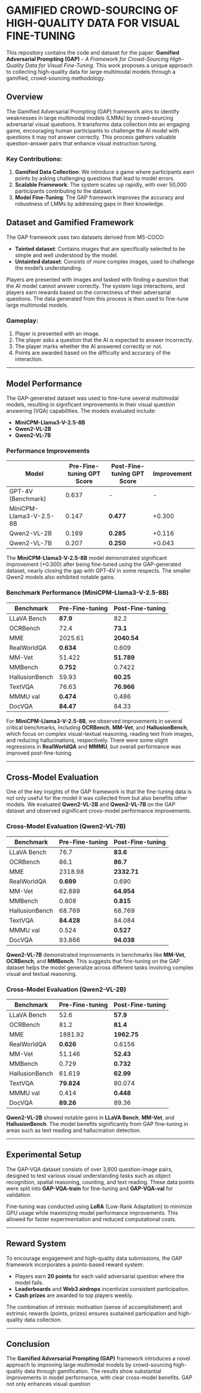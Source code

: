 # GAMIFIED CROWD-SOURCING OF HIGH-QUALITY DATA FOR VISUAL FINE-TUNING

This repository contains the code and dataset for the paper: **Gamified Adversarial Prompting (GAP)** - *A Framework for Crowd-Sourcing High-Quality Data for Visual Fine-Tuning*. This work proposes a unique approach to collecting high-quality data for large multimodal models through a gamified, crowd-sourcing methodology.

## Overview

The Gamified Adversarial Prompting (GAP) framework aims to identify weaknesses in large multimodal models (LMMs) by crowd-sourcing adversarial visual questions. It transforms data collection into an engaging game, encouraging human participants to challenge the AI model with questions it may not answer correctly. This process gathers valuable question-answer pairs that enhance visual instruction tuning.

### Key Contributions:
1. **Gamified Data Collection**: We introduce a game where participants earn points by asking challenging questions that lead to model errors.
2. **Scalable Framework**: The system scales up rapidly, with over 50,000 participants contributing to the dataset.
3. **Model Fine-Tuning**: The GAP framework improves the accuracy and robustness of LMMs by addressing gaps in their knowledge.

## Dataset and Gamified Framework

The GAP framework uses two datasets derived from MS-COCO:
- **Tainted dataset**: Contains images that are specifically selected to be simple and well understood by the model.
- **Untainted dataset**: Consists of more complex images, used to challenge the model’s understanding.

Players are presented with images and tasked with finding a question that the AI model cannot answer correctly. The system logs interactions, and players earn rewards based on the correctness of their adversarial questions. The data generated from this process is then used to fine-tune large multimodal models.

### Gameplay:
1. Player is presented with an image.
2. The player asks a question that the AI is expected to answer incorrectly.
3. The player marks whether the AI answered correctly or not.
4. Points are awarded based on the difficulty and accuracy of the interaction.

---

## Model Performance

The GAP-generated dataset was used to fine-tune several multimodal models, resulting in significant improvements in their visual question answering (VQA) capabilities. The models evaluated include:
- **MiniCPM-Llama3-V-2.5-8B**
- **Qwen2-VL-2B**
- **Qwen2-VL-7B**

### Performance Improvements

| Model                   | Pre-Fine-tuning GPT Score | Post-Fine-tuning GPT Score | Improvement |
|-------------------------|---------------------------|----------------------------|-------------|
| GPT-4V (Benchmark)       | 0.637                     | -                          | -           |
| MiniCPM-Llama3-V-2.5-8B | 0.147                     | **0.477**                  | +0.300      |
| Qwen2-VL-2B             | 0.169                     | **0.285**                  | +0.116      |
| Qwen2-VL-7B             | 0.207                     | **0.250**                  | +0.043      |

The **MiniCPM-Llama3-V-2.5-8B** model demonstrated significant improvement (+0.300) after being fine-tuned using the GAP-generated dataset, nearly closing the gap with GPT-4V in some respects. The smaller Qwen2 models also exhibited notable gains.

### Benchmark Performance (MiniCPM-Llama3-V-2.5-8B)

| Benchmark       | Pre-Fine-tuning | Post-Fine-tuning |
|-----------------|-----------------|------------------|
| LLaVA Bench     | **87.9**        | 82.2             |
| OCRBench        | 72.4            | **73.1**         |
| MME             | 2025.61         | **2040.54**      |
| RealWorldQA     | **0.634**       | 0.609            |
| MM-Vet          | 51.422          | **51.789**       |
| MMBench         | **0.752**       | 0.7422           |
| HallusionBench  | 59.93           | **60.25**        |
| TextVQA         | 76.63           | **76.966**       |
| MMMU val        | **0.474**       | 0.486            |
| DocVQA          | **84.47**       | 84.33            |

For **MiniCPM-Llama3-V-2.5-8B**, we observed improvements in several critical benchmarks, including **OCRBench**, **MM-Vet**, and **HallusionBench**, which focus on complex visual-textual reasoning, reading text from images, and reducing hallucinations, respectively. There were some slight regressions in **RealWorldQA** and **MMMU**, but overall performance was improved post-fine-tuning.

---

## Cross-Model Evaluation

One of the key insights of the GAP framework is that the fine-tuning data is not only useful for the model it was collected from but also benefits other models. We evaluated **Qwen2-VL-2B** and **Qwen2-VL-7B** on the GAP dataset and observed significant cross-model performance improvements.

### Cross-Model Evaluation (Qwen2-VL-7B)

| Benchmark        | Pre-Fine-tuning | Post-Fine-tuning |
|------------------|-----------------|------------------|
| LLaVA Bench      | 76.7            | **83.6**         |
| OCRBench         | 86.1            | **86.7**         |
| MME              | 2318.98         | **2332.71**      |
| RealWorldQA      | **0.699**       | 0.690            |
| MM-Vet           | 62.889          | **64.954**       |
| MMBench          | 0.808           | **0.815**        |
| HallusionBench   | 68.769          | 68.769           |
| TextVQA          | **84.428**      | 84.084           |
| MMMU val         | 0.524           | **0.527**        |
| DocVQA           | 93.866          | **94.038**       |

**Qwen2-VL-7B** demonstrated improvements in benchmarks like **MM-Vet**, **OCRBench**, and **MMBench**. This suggests that fine-tuning on the GAP dataset helps the model generalize across different tasks involving complex visual and textual reasoning.

### Cross-Model Evaluation (Qwen2-VL-2B)

| Benchmark        | Pre-Fine-tuning | Post-Fine-tuning |
|------------------|-----------------|------------------|
| LLaVA Bench      | 52.6            | **57.9**         |
| OCRBench         | 81.2            | **81.4**         |
| MME              | 1881.92         | **1962.75**      |
| RealWorldQA      | **0.626**       | 0.6156           |
| MM-Vet           | 51.146          | **52.43**        |
| MMBench          | 0.729           | **0.732**        |
| HallusionBench   | 61.619          | **62.99**        |
| TextVQA          | **79.824**      | 80.074           |
| MMMU val         | 0.414           | **0.448**        |
| DocVQA           | **89.26**       | 89.36            |

**Qwen2-VL-2B** showed notable gains in **LLaVA Bench**, **MM-Vet**, and **HallusionBench**. The model benefits significantly from GAP fine-tuning in areas such as text reading and hallucination detection.

---

## Experimental Setup

The GAP-VQA dataset consists of over 3,600 question-image pairs, designed to test various visual understanding tasks such as object recognition, spatial reasoning, counting, and text reading. These data points were split into **GAP-VQA-train** for fine-tuning and **GAP-VQA-val** for validation.

Fine-tuning was conducted using **LoRA** (Low-Rank Adaptation) to minimize GPU usage while maximizing model performance improvements. This allowed for faster experimentation and reduced computational costs.

---

## Reward System

To encourage engagement and high-quality data submissions, the GAP framework incorporates a points-based reward system:
- Players earn **20 points** for each valid adversarial question where the model fails.
- **Leaderboards** and **Web3 airdrops** incentivize consistent participation.
- **Cash prizes** are awarded to top players weekly.

The combination of intrinsic motivation (sense of accomplishment) and extrinsic rewards (points, prizes) ensures sustained participation and high-quality data collection.

---

## Conclusion

The **Gamified Adversarial Prompting (GAP)** framework introduces a novel approach to improving large multimodal models by crowd-sourcing high-quality data through gamification. The results show substantial improvements in model performance, with clear cross-model benefits. GAP not only enhances visual question
